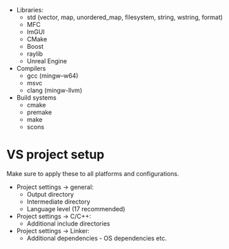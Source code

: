 - Libraries:
    - std (vector, map, unordered_map, filesystem, string, wstring, format)
    - MFC
    - ImGUI
    - CMake
    - Boost
    - raylib
    - Unreal Engine
- Compilers
    - gcc (mingw–w64)
    - msvc
    - clang (mingw-llvm)
- Build systems
    - cmake
    - premake
    - make
    - scons

# VS project setup
Make sure to apply these to all platforms and configurations.

- Project settings -> general: 
    - Output directory
    - Intermediate directory
    - Language level (17 recommended)
- Project settings -> C/C++:
    - Additional include directories
- Project settings -> Linker:
    - Additional dependencies - OS dependencies etc.
